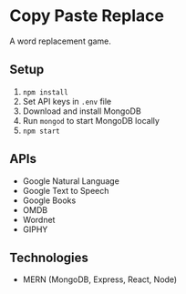 # Copy Paste Replace

A word replacement game.

## Setup

1. `npm install`
2. Set API keys in `.env` file
3. Download and install MongoDB
4. Run `mongod` to start MongoDB locally
5. `npm start`

## APIs

- Google Natural Language
- Google Text to Speech
- Google Books
- OMDB
- Wordnet
- GIPHY

## Technologies

- MERN (MongoDB, Express, React, Node)

